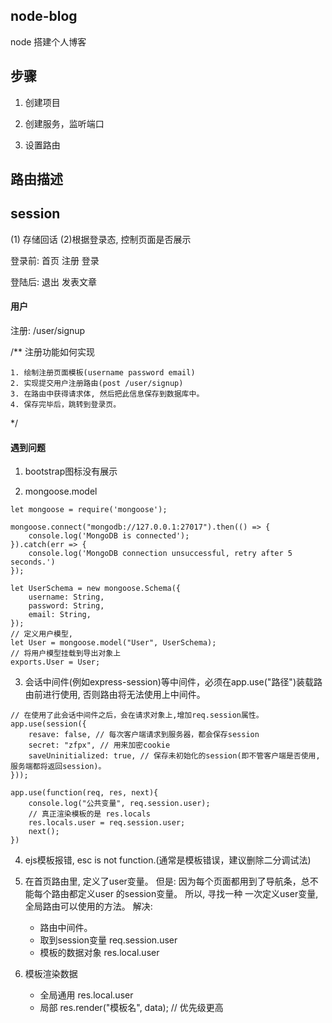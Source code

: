 ## node-blog

node 搭建个人博客

## 步骤

1. 创建项目

2. 创建服务，监听端口

3. 设置路由

## 路由描述

## session 

(1) 存储回话 (2)根据登录态, 控制页面是否展示

登录前: 首页 注册  登录

登陆后: 退出 发表文章

#### 用户

注册: /user/signup

/**
    注册功能如何实现

    1. 绘制注册页面模板(username password email)
    2. 实现提交用户注册路由(post /user/signup)
    3. 在路由中获得请求体, 然后把此信息保存到数据库中。
    4. 保存完毕后，跳转到登录页。
    
*/

#### 遇到问题

1. bootstrap图标没有展示

2. mongoose.model

```
let mongoose = require('mongoose');

mongoose.connect("mongodb://127.0.0.1:27017").then(() => {
    console.log('MongoDB is connected');
}).catch(err => {
    console.log('MongoDB connection unsuccessful, retry after 5 seconds.')
});

let UserSchema = new mongoose.Schema({
    username: String,
    password: String,
    email: String,
});
// 定义用户模型,
let User = mongoose.model("User", UserSchema);
// 将用户模型挂载到导出对象上
exports.User = User;

```

3. 会话中间件(例如express-session)等中间件，必须在app.use("路径")装载路由前进行使用, 否则路由将无法使用上中间件。

```
// 在使用了此会话中间件之后，会在请求对象上,增加req.session属性。
app.use(session({
    resave: false, // 每次客户端请求到服务器，都会保存session
    secret: "zfpx", // 用来加密cookie
    saveUninitialized: true, // 保存未初始化的session(即不管客户端是否使用, 服务端都将返回session)。
}));

app.use(function(req, res, next){
    console.log("公共变量", req.session.user);
    // 真正渲染模板的是 res.locals
    res.locals.user = req.session.user;
    next();
})
```

4. ejs模板报错, esc is not function.(通常是模板错误，建议删除二分调试法)

5. 在首页路由里, 定义了user变量。 但是: 因为每个页面都用到了导航条，总不能每个路由都定义user 的session变量。
 所以, 寻找一种 一次定义user变量, 全局路由可以使用的方法。 
 解决: 
    * 路由中间件。
    * 取到session变量 req.session.user
    * 模板的数据对象 res.local.user

6. 模板渲染数据

    * 全局通用 res.local.user
    * 局部 res.render("模板名", data); // 优先级更高
